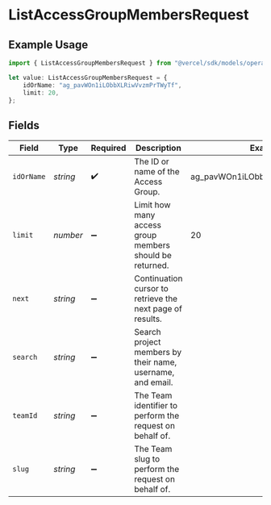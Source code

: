 # ListAccessGroupMembersRequest

## Example Usage

```typescript
import { ListAccessGroupMembersRequest } from "@vercel/sdk/models/operations";

let value: ListAccessGroupMembersRequest = {
    idOrName: "ag_pavWOn1iLObbXLRiwVvzmPrTWyTf",
    limit: 20,
};
```

## Fields

| Field                                                      | Type                                                       | Required                                                   | Description                                                | Example                                                    |
| ---------------------------------------------------------- | ---------------------------------------------------------- | ---------------------------------------------------------- | ---------------------------------------------------------- | ---------------------------------------------------------- |
| `idOrName`                                                 | *string*                                                   | :heavy_check_mark:                                         | The ID or name of the Access Group.                        | ag_pavWOn1iLObbXLRiwVvzmPrTWyTf                            |
| `limit`                                                    | *number*                                                   | :heavy_minus_sign:                                         | Limit how many access group members should be returned.    | 20                                                         |
| `next`                                                     | *string*                                                   | :heavy_minus_sign:                                         | Continuation cursor to retrieve the next page of results.  |                                                            |
| `search`                                                   | *string*                                                   | :heavy_minus_sign:                                         | Search project members by their name, username, and email. |                                                            |
| `teamId`                                                   | *string*                                                   | :heavy_minus_sign:                                         | The Team identifier to perform the request on behalf of.   |                                                            |
| `slug`                                                     | *string*                                                   | :heavy_minus_sign:                                         | The Team slug to perform the request on behalf of.         |                                                            |